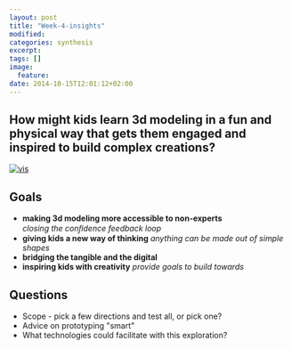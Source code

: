 ```yaml
---
layout: post
title: "Week-4-insights"
modified:
categories: synthesis
excerpt:
tags: []
image:
  feature:
date: 2014-10-15T12:01:12+02:00
---
```

## How might kids learn 3d modeling in a fun and physical way that gets them engaged and inspired to build complex creations? 

[![vis]({{site.baseurl}}/images/vis-2.jpg)]({{site.baseurl}}/images/vis-2.jpg)

## Goals

-   **making 3d modeling more accessible to non-experts**  
    *closing the conﬁdence feedback loop*
-   **giving kids a new way of thinking**
    *anything can be made out of simple shapes*
-   **bridging the tangible and the digital**
-   **inspiring kids with creativity**
    *provide goals to build towards*
    

## Questions

- Scope - pick a few directions and test all, or pick one?
- Advice on prototyping "smart"
- What technologies could facilitate with this exploration?



